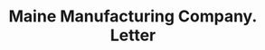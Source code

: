 ---
doi: 10.7916/D8CC2BR0
date_other: '1900'
date_other_textual: '1900'
form: correspondence
genre:
- Letters (correspondence)
name:
- Maine Manufacturing Company
object_in_context_url: https://biggert.cul.columbia.edu/items/view/ave_biggert_00786
subject_hierarchical_geographic:
- Nashua, New Hampshire, United States
subject_name:
- Maine Manufacturing Company
title: Maine Manufacturing Company. Letter
sort_title: Maine Manufacturing Company. Letter
call_number: ave_biggert_00786
coordinates:
- 42.7575,-71.46444444444445
pid: ave_biggert_00786
identifiers: ave_biggert_00786
thumbnail: https://derivativo-3.library.columbia.edu/iiif/2/ldpd:345279/full/!256,256/0/native.jpg
permalink: /biggert/ave_biggert_00786/
layout: iiif-image-page
---